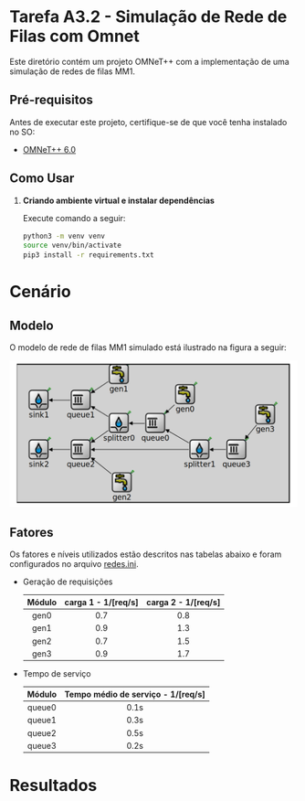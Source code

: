 # Tarefa A3.2 - Simulação de Rede de Filas com Omnet

Este diretório contém um projeto OMNeT++ com a implementação de uma simulação de redes de filas MM1.

## Pré-requisitos

Antes de executar este projeto, certifique-se de que você tenha instalado no SO:

- [OMNeT++ 6.0](https://doc.omnetpp.org/omnetpp/InstallGuide.pdf)

## Como Usar

1. **Criando ambiente virtual e instalar dependências**

   Execute comando a seguir:
      
   ```bash
   python3 -m venv venv
   source venv/bin/activate
   pip3 install -r requirements.txt
   ```


# Cenário

## Modelo 

O modelo de rede de filas MM1 simulado está ilustrado na figura a seguir:

![1](./figuras/modelo.png)

## Fatores

Os fatores e níveis utilizados estão descritos nas tabelas abaixo e foram configurados no arquivo [redes.ini](./redes.ini).

* Geração de requisições
  
    | Módulo  | carga 1 - 1\/[req\/s]| carga 2 - 1\/[req\/s]  |
    |:---:|:---:|:---:|
    |gen0   | 0.7  | 0.8  |  
    |gen1   | 0.9  | 1.3  | 
    |gen2   | 0.7  | 1.5  | 
    |gen3   | 0.9  | 1.7  | 

* Tempo de serviço
  
    | Módulo  | Tempo médio de serviço - 1\/[req\/s]|
    |:---:|:---:|
    |queue0   | 0.1s  | 
    |queue1   | 0.3s  | 
    |queue2   | 0.5s  |
    |queue3   | 0.2s  | 


# Resultados

<!-- 1. TODO -->